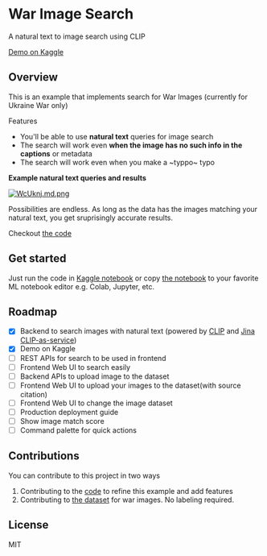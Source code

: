 # War Image Search

A natural text to image search using CLIP

[Demo on Kaggle](https://www.kaggle.com/code/pradeepjina/ukraine-war-images-search)

## Overview

This is an example that implements search for War Images (currently for Ukraine War only)

Features

* You'll be able to use **natural text** queries for image search
* The search will work even **when the image has no such info in the captions** or metadata
* The search will work even when you make a ~typpo~ typo

**Example natural text queries and results**


[![WcUknj.md.png](https://iili.io/WcUknj.md.png)](https://freeimage.host/i/WcUknj)


Possibilities are endless. As long as the data has the images matching your natural text, you get sruprisingly accurate results.

Checkout [the code](./ukraine-war-images-search.ipynb)

## Get started

Just run the code in [Kaggle notebook](https://www.kaggle.com/code/pradeepjina/ukraine-war-images-search/edit/run/94888326) or copy [the notebook](./ukraine-war-images-search.ipynb) to your favorite ML notebook editor e.g. Colab, Jupyter, etc.

## Roadmap

- [x] Backend to search images with natural text (powered by [CLIP](https://openai.com/blog/clip/) and [Jina CLIP-as-service](https://github.com/jina-ai/clip-as-service))
- [x] Demo on Kaggle
- [ ] REST APIs for search to be used in frontend
- [ ] Frontend Web UI to search easily
- [ ] Backend APIs to upload image to the dataset
- [ ] Frontend Web UI to upload your images to the dataset(with source citation)
- [ ] Frontend Web UI to change the image dataset
- [ ] Production deployment guide
- [ ] Show image match score
- [ ] Command palette for quick actions

## Contributions

You can contribute to this project in two ways

1. Contributing to the [code](./ukraine-war-images-search.ipynb) to refine this example and add features
2. Contributing to [the dataset](https://www.kaggle.com/datasets/mathurinache/ukraine-war-images) for war images. No labeling required.

## License
MIT
